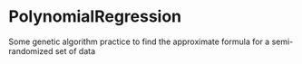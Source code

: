 # PolynomialRegression
Some genetic algorithm practice to find the approximate formula for a semi-randomized set of data
